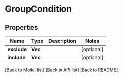 # GroupCondition

## Properties
Name | Type | Description | Notes
------------ | ------------- | ------------- | -------------
**exclude** | **Vec<String>** |  | [optional] 
**include** | **Vec<String>** |  | [optional] 

[[Back to Model list]](../README.md#documentation-for-models) [[Back to API list]](../README.md#documentation-for-api-endpoints) [[Back to README]](../README.md)


